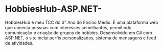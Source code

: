 # HobbiesHub-ASP.NET-
HobbiesHub é meu TCC do 3° Ano do Ensino Médio. É uma plataforma web que conecta pessoas com interesses semelhantes, permitindo comunicação e criação de grupos de hobbies. Desenvolvido em C# com ASP.NET, o site inclui perfis personalizados, sistema de mensagens e feed de atividades.
